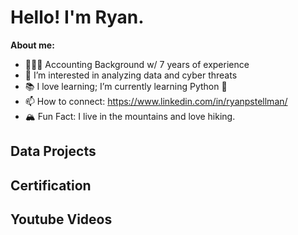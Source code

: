 <h1> Hello! I'm Ryan.</h1>

<b>About me:</b>
- 🕵🏻‍♂️ Accounting Background w/ 7 years of experience
- 👀 I’m interested in analyzing data and cyber threats
- 📚 I love learning; I’m currently learning Python 🐍
- 📫 How to connect: https://www.linkedin.com/in/ryanpstellman/
- 🏔️ Fun Fact: I live in the mountains and love hiking.

<h2> Data Projects</h2>

<h2> Certification</h2>

<h2> Youtube Videos</h2>

<!---
rpstellman/rpstellman is a ✨ special ✨ repository because its `README.md` (this file) appears on your GitHub profile.
You can click the Preview link to take a look at your changes.
--->
